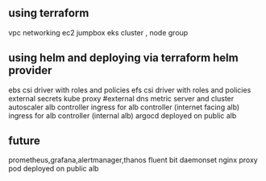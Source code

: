 using terraform
--------------------
vpc networking
ec2 jumpbox
eks cluster , node group


using helm and deploying via terraform helm provider
-----------------------------------------------------------

ebs csi driver with roles and policies 
efs csi driver with roles and policies 
external secrets
kube proxy
#external dns 
metric server and cluster autoscaler
alb controller
ingress for alb controller (internet facing alb)
ingress for alb controller (internal alb)
argocd deployed on public alb



future 
---------
prometheus,grafana,alertmanager,thanos
fluent bit daemonset
nginx proxy pod deployed on public alb


